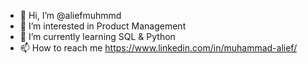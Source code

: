 - 👋 Hi, I’m @aliefmuhmmd
- 👀 I’m interested in Product Management
- 🌱 I’m currently learning SQL & Python
- 📫 How to reach me https://www.linkedin.com/in/muhammad-alief/

<!---
aliefmuhmmd/aliefmuhmmd is a ✨ special ✨ repository because its `README.md` (this file) appears on your GitHub profile.
You can click the Preview link to take a look at your changes.
--->
